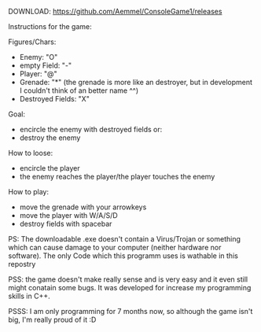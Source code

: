DOWNLOAD: https://github.com/Aemmel/ConsoleGame1/releases

Instructions for the game:

Figures/Chars:
- Enemy: "O"
- empty Field: "-"
- Player: "@"
- Grenade: "*" (the grenade is more like an destroyer, but in development I couldn't think of an better name ^^)
- Destroyed Fields: "X"

Goal:
- encircle the enemy with destroyed fields
  or:
- destroy the enemy

How to loose:
- encircle the player
- the enemy reaches the player/the player touches the enemy

How to play: 
- move the grenade with your arrowkeys
- move the player with W/A/S/D
- destroy fields with spacebar 

PS: The downloadable .exe doesn't contain a Virus/Trojan or something which can cause damage to your computer (neither hardware nor software). The only Code which this programm uses is wathable in this repostry

PSS: the game doesn't make really sense and is very easy and it even still might conatain some bugs. It was developed for increase my programming skills in C++.

PSSS: I am only programming for 7 months now, so although the game isn't big, I'm really proud of it :D
